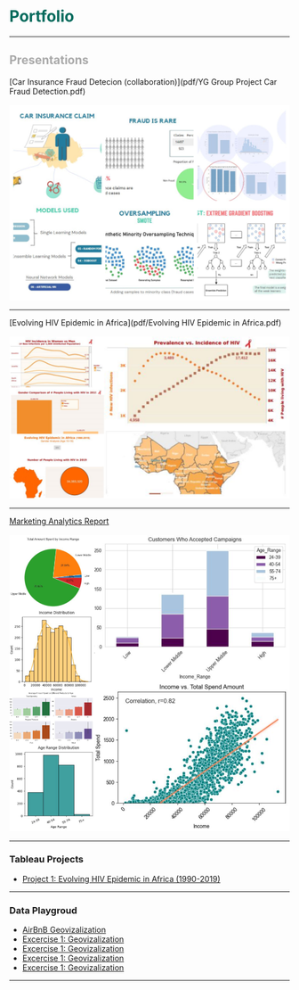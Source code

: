<h1 style="color:#016b5d;">Portfolio</h1>

---

<h2 style="color:darkgray;">Presentations</h2>

[Car Insurance Fraud Detecion (collaboration)](pdf/YG Group Project Car Fraud Detection.pdf)
<br><br>
<img src="images/car_fraud_project.jpg?raw=true"/>

---
[Evolving HIV Epidemic in Africa](pdf/Evolving HIV Epidemic in Africa.pdf)
<br><br>
<img src="images/hiv_project.png?raw=true"/>

---
[Marketing Analytics Report](pdf/YG_Marketing_Data.pdf)
<br><br>
<img src="images/marketing_project.png?raw=true"/>

---

### Tableau Projects

- [Project 1: Evolving HIV Epidemic in Africa (1990-2019)](https://public.tableau.com/app/profile/yana.gilichinskaya/viz/YG_HIV_Tableau_Project/TheStory)


---

### Data Playgroud

- [AirBnB Geovizalization](pdf/airbnb-geovis-activities.pdf)
- [Excercise 1: Geovizalization](https://public.tableau.com/app/profile/yana.gilichinskaya/viz/YG_HIV_Tableau_Project/TheStory)
- [Excercise 1: Geovizalization](https://public.tableau.com/app/profile/yana.gilichinskaya/viz/YG_HIV_Tableau_Project/TheStory)
- [Excercise 1: Geovizalization](https://public.tableau.com/app/profile/yana.gilichinskaya/viz/YG_HIV_Tableau_Project/TheStory)
- [Excercise 1: Geovizalization](https://public.tableau.com/app/profile/yana.gilichinskaya/viz/YG_HIV_Tableau_Project/TheStory)



---

<!-- Remove above link if you don't want to attibute -->
